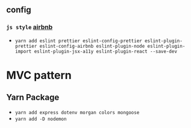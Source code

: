 ## config

### `js style` [airbnb](https://github.com/airbnb/javascript)

- `yarn add eslint prettier eslint-config-prettier eslint-plugin-prettier eslint-config-airbnb eslint-plugin-node eslint-plugin-import eslint-plugin-jsx-a11y eslint-plugin-react --save-dev`

# MVC pattern

## Yarn Package

- `yarn add express dotenv morgan colors mongoose`
- `yarn add -D nodemon`

